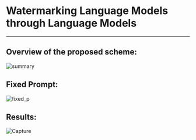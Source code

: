 # Watermarking Language Models through Language Models
---

**Overview of the proposed scheme:**
---
![summary](https://github.com/user-attachments/assets/996e4323-a057-4e78-b665-8f78426e57a4)


**Fixed Prompt:**
---
![fixed_p](https://github.com/user-attachments/assets/31aecde7-c20e-44fa-8fa0-d775640500fb)


**Results:**
---
![Capture](https://github.com/user-attachments/assets/8b1a7855-e797-427f-8cdb-3370eb6b3e9f)

